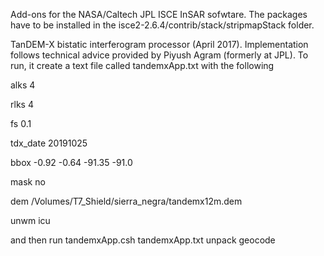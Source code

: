 Add-ons for the NASA/Caltech JPL ISCE InSAR sofwtare. The packages have to be installed in the isce2-2.6.4/contrib/stack/stripmapStack folder.

TanDEM-X bistatic interferogram processor (April 2017). Implementation follows technical advice provided by Piyush Agram (formerly at JPL). To run, it create a text file called tandemxApp.txt with the following

alks 4

rlks 4

fs 0.1

tdx_date 20191025

bbox -0.92 -0.64 -91.35 -91.0

mask no

dem /Volumes/T7_Shield/sierra_negra/tandemx12m.dem

unwm icu

and then run tandemxApp.csh tandemxApp.txt unpack geocode
